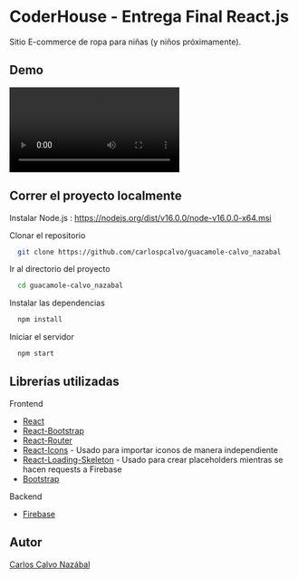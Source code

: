 # CoderHouse - Entrega Final React.js

Sitio E-commerce de ropa para niñas (y niños próximamente).

## Demo

![Demo](https://res.cloudinary.com/carlospcalvo/video/upload/v1619927816/guacamole/React_-_Entrega_Final_-_Carlos_Calvo_Naz%C3%A1bal_dchyig.mp4)

## Correr el proyecto localmente

 Instalar Node.js : https://nodejs.org/dist/v16.0.0/node-v16.0.0-x64.msi

Clonar el repositorio

```bash
  git clone https://github.com/carlospcalvo/guacamole-calvo_nazabal
```

Ir al directorio del proyecto

```bash
  cd guacamole-calvo_nazabal
```

Instalar las dependencias

```bash
  npm install
```

Iniciar el servidor

```bash
  npm start
```

## Librerías utilizadas

Frontend
* [React](https://reactjs.org/) 
* [React-Bootstrap](https://react-bootstrap.github.io/)  
* [React-Router](https://reactrouter.com/)
* [React-Icons](https://reactrouter.com/) - Usado para importar iconos de manera independiente
* [React-Loading-Skeleton](https://reactrouter.com/) - Usado para crear placeholders mientras se hacen requests a Firebase
* [Bootstrap](https://getbootstrap.com/)

Backend
* [Firebase](https://firebase.google.com/)

## Autor 

[Carlos Calvo Nazábal](https://github.com/carlospcalvo)
